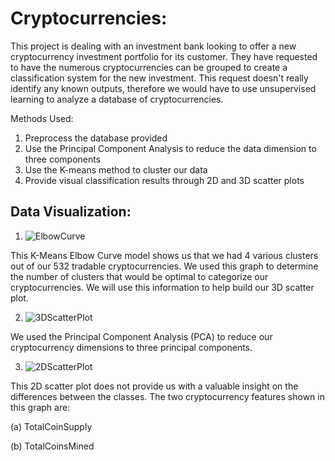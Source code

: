 # Cryptocurrencies: 

This project is dealing with an investment bank looking to offer a new cryptocurrency investment portfolio for its customer. They have requested to have the numerous cryptocurrencies can be grouped to create a classification system for the new investment. This request doesn't really identify any known outputs, therefore we would have to use unsupervised learning to analyze a database of cryptocurrencies. 

Methods Used:
1. Preprocess the database provided
2. Use the Principal Component Analysis to reduce the data dimension to three components
3. Use the K-means method to cluster our data
4. Provide visual classification results through 2D and 3D scatter plots


## Data Visualization: 


1. ![ElbowCurve](https://i.ibb.co/Kx3q63X/K-Means-Elbow-Curve.png) 

This K-Means Elbow Curve model shows us that we had 4 various clusters out of our 532 tradable cryptocurrencies. We used this graph to determine the  number of clusters that would be optimal to categorize our cryptocurrencies. We will use this information to help build our 3D scatter plot. 


2. ![3DScatterPlot](https://i.ibb.co/7C1HdLt/3-D-Scatter-Plot.png)

We used the Principal Component Analysis (PCA) to reduce our cryptocurrency dimensions to three principal components. 

3. ![2DScatterPlot](https://i.ibb.co/BwT1sjX/Tradable.png)

This 2D scatter plot does not provide us with a valuable insight on the differences between the classes. The two cryptocurrency features shown in this graph are: 

(a) TotalCoinSupply

(b) TotalCoinsMined
